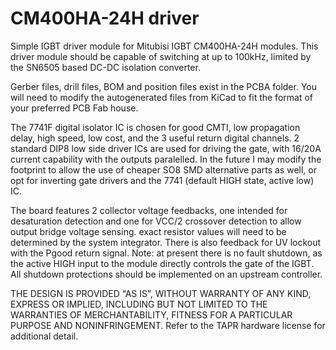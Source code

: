 # CM400HA-24H driver
Simple IGBT driver module for Mitubisi IGBT CM400HA-24H modules. This driver module should be capable of switching at up to 100kHz, limited by the SN6505 based DC-DC isolation converter.

Gerber files, drill files, BOM and position files exist in the PCBA folder. You will need to modify the autogenerated files from KiCad to fit the format of your preferred PCB Fab house.

The 7741F digital isolator IC is chosen for good CMTI, low propagation delay, high speed, low cost, and the 3 useful return digital channels. 2 standard DIP8 low side driver ICs are used for driving the gate, with 16/20A current capability with the outputs paralelled. In the future I may modify the footprint to allow the use of cheaper SO8 SMD alternative parts as well, or opt for inverting gate drivers and the 7741 (default HIGH state, active low) IC. 

The board features 2 collector voltage feedbacks, one intended for desaturation detection and one for VCC/2 crossover detection to allow output bridge voltage sensing. exact resistor values will need to be determined by the system integrator. There is also feedback for UV lockout with the Pgood return signal. Note: at present there is no fault shutdown, as the active HIGH input to the module directly controls the gate of the IGBT. All shutdown protections should be implemented on an upstream controller.

THE DESIGN IS PROVIDED “AS IS”, WITHOUT WARRANTY OF ANY KIND, EXPRESS OR IMPLIED, INCLUDING BUT NOT LIMITED TO THE WARRANTIES OF MERCHANTABILITY, FITNESS FOR A PARTICULAR PURPOSE AND NONINFRINGEMENT. Refer to the TAPR hardware license for additional detail.
